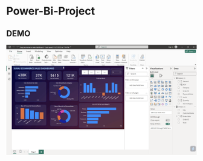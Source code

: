 # Power-Bi-Project
## DEMO
![](https://github.com/nitesh052000/Power-Bi-Project/blob/main/Screenshot/Screenshot%20(25).png)
